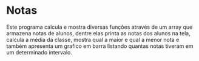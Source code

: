# Notas
Este programa calcula e mostra diversas funções através de um array que armazena notas de alunos, dentre elas printa as notas dos alunos na tela, calcula a média da classe, mostra qual a maior e qual a menor nota e também apresenta um grafico em barra listando quantas notas tiveram em um determinado intervalo.
